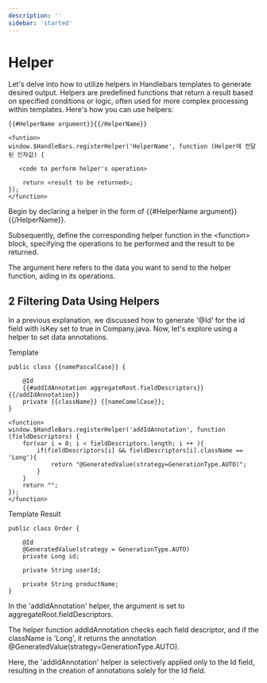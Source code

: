 ```yaml
---
description: ''
sidebar: 'started'
---
```

# Helper

Let's delve into how to utilize helpers in Handlebars templates to generate desired output. Helpers are predefined functions that return a result based on specified conditions or logic, often used for more complex processing within templates. Here's how you can use helpers:

```
{{#HelperName argument}}{{/HelperName}}

<funtion>
window.$HandleBars.registerHelper('HelperName', function (Helper에 전달된 인자값) {
    
   <code to perform helper's operation>
    
    return <result to be returned>;
});
</function>
```

Begin by declaring a helper in the form of {{#HelperName argument}}{{/HelperName}}. 

Subsequently, define the corresponding helper function in the <function\> block, specifying the operations to be performed and the result to be returned.

The argument here refers to the data you want to send to the helper function, aiding in its operations.


## 2 Filtering Data Using Helpers
In a previous explanation, we discussed how to generate '@Id' for the id field with isKey set to true in Company.java. Now, let's explore using a helper to set data annotations.

Template
```
public class {{namePascalCase}} {

    @Id
    {{#addIdAnnotation aggregateRoot.fieldDescriptors}}{{/addIdAnnotation}}
    private {{className}} {{nameCamelCase}};
}

<function>
window.$HandleBars.registerHelper('addIdAnnotation', function (fieldDescriptors) {
    for(var i = 0; i < fieldDescriptors.length; i ++ ){
        if(fieldDescriptors[i] && fieldDescriptors[i].className == 'Long'){
            return "@GeneratedValue(strategy=GenerationType.AUTO)";
        }
    }
    return "";
});
</function>
```
Template Result
```
public class Order {

    @Id
    @GeneratedValue(strategy = GenerationType.AUTO)
    private Long id;

    private String userId;

    private String productName;
}
```
In the 'addIdAnnotation' helper, the argument is set to aggregateRoot.fieldDescriptors. 

The helper function addIdAnnotation checks each field descriptor, and if the className is 'Long', it returns the annotation @GeneratedValue(strategy=GenerationType.AUTO).

Here, the 'addIdAnnotation' helper is selectively applied only to the Id field, resulting in the creation of annotations solely for the Id field.


